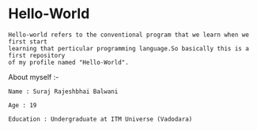 # Hello-World
    Hello-world refers to the conventional program that we learn when we first start 
    learning that perticular programming language.So basically this is a first repository 
    of my profile named "Hello-World".
 
About myself :- 
 
    Name : Suraj Rajeshbhai Balwani
    
    Age : 19
    
    Education : Undergraduate at ITM Universe (Vadodara)
    
    
 
 
